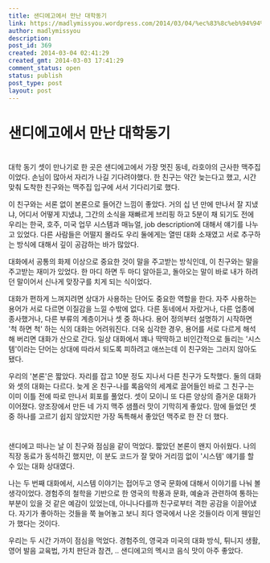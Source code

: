 ```yaml
---
title: 샌디에고에서 만난 대학동기
link: https://madlymissyou.wordpress.com/2014/03/04/%ec%83%8c%eb%94%94%ec%97%90%ea%b3%a0%ec%97%90%ec%84%9c-%eb%a7%8c%eb%82%9c-%eb%8c%80%ed%95%99%eb%8f%99%ea%b8%b0/
author: madlymissyou
description: 
post_id: 369
created: 2014-03-04 02:41:29
created_gmt: 2014-03-03 17:41:29
comment_status: open
status: publish
post_type: post
layout: post
---
```


# 샌디에고에서 만난 대학동기

#

대학 동기 셋이 만나기로 한 곳은 샌디에고에서 가장 멋진 동네, 라호야의 근사한 맥주집이었다. 손님이 많아서 자리가 나길 기다려야했다. 한 친구는 약간 늦는다고 했고, 시간 맞춰 도착한 친구와는 맥주집 입구에 서서 기다리기로 했다.

이 친구와는 서론 없이 본론으로 들어간 느낌이 좋았다. 거의 십 년 만에 만나서 잘 지냈냐, 어디서 어떻게 지냈냐, 그간의 소식을 재빠르게 브리핑 하고 5분이 채 되기도 전에 우리는 한국, 호주, 미국 업무 시스템과 매뉴얼, job description에 대해서 얘기를 나누고 있었다. 다른 사람들은 어떨지 몰라도 우리 둘에게는 열띤 대화 소재였고 서로 추구하는 방식에 대해서 깊이 공감하는 바가 많았다.

대화에서 공통의 화제 이상으로 중요한 것이 말을 주고받는 방식인데, 이 친구와는 말을 주고받는 재미가 있었다. 한 마디 하면 두 마디 알아듣고, 돌아오는 말이 바로 내가 하려던 말이어서 신나게 맞장구를 치게 되는 식이었다.

대화가 편하게 느껴지려면 상대가 사용하는 단어도 중요한 역할을 한다. 자주 사용하는 용어가 서로 다르면 이질감을 느낄 수밖에 없다. 다른 동네에서 자랐거나, 다른 업종에 종사했거나, 다른 부류의 계층이거나 셋 중 하나다. 용어 정의부터 설명하기 시작하면 '척 하면 척' 하는 식의 대화는 어려워진다. 더욱 심각한 경우, 용어를 서로 다르게 해석해 버리면 대화가 산으로 간다. 일상 대화에서 꽤나 딱딱하고 비인간적으로 들리는 '시스템'이라는 단어는 상대에 따라서 되도록 피하려고 애쓰는데 이 친구와는 그러지 않아도 됐다.

우리의 '본론'은 짧았다. 자리를 잡고 10분 정도 지나서 다른 친구가 도착했다. 둘의 대화와 셋의 대화는 다르다. 늦게 온 친구-나를 록음악의 세계로 끌어들인 바로 그 친구-는 이미 이틀 전에 따로 만나서 회포를 풀었다. 셋이 모이니 또 다른 양상의 즐거운 대화가 이어졌다. 양조장에서 만든 네 가지 맥주 샘플러 맛이 기막히게 좋았다. 맘에 들었던 셋 중 하나를 고르기 쉽지 않았지만 가장 독특해서 좋았던 맥주로 한 잔 더 했다.

#

샌디에고 떠나는 날 이 친구와 점심을 같이 먹었다. 짧았던 본론이 왠지 아쉬웠다. 나의 직장 동료가 동석하긴 했지만, 이 분도 코드가 잘 맞아 거리낌 없이 '시스템' 얘기를 할 수 있는 대화 상대였다.

나는 두 번째 대화에서, 시스템 이야기는 접어두고 영국 문화에 대해서 이야기를 나눠 볼 생각이었다. 경험주의 철학을 기반으로 한 영국의 학풍과 문화, 예술과 관련하여 통하는 부분이 있을 것 같은 예감이 있었는데, 아니나다를까 친구로부터 격한 공감을 이끌어냈다. 자기가 좋아하는 것들을 쭉 늘어놓고 보니 죄다 영국에서 나온 것들이라 이게 웬일인가 했다는 것이다.

우리는 두 시간 가까이 점심을 먹었다. 경험주의, 영국과 미국의 대화 방식, 튀니지 생활, 영어 발음 교육법, 가치 판단과 참견, .. 샌디에고의 멕시코 음식 맛이 아주 좋았다.